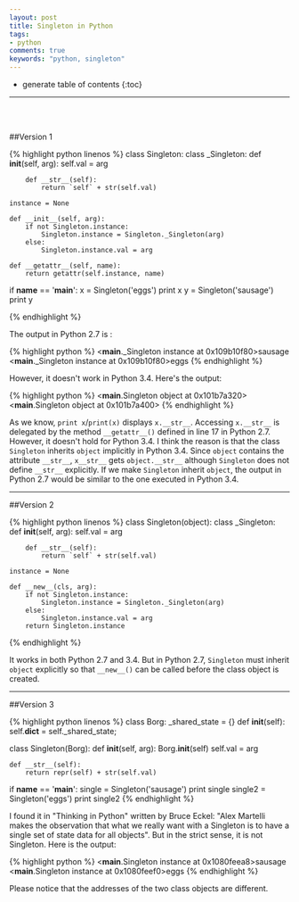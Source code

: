 ```yaml
---
layout: post
title: Singleton in Python
tags:
- python
comments: true
keywords: "python, singleton"
---
```


* generate table of contents
{:toc}
----
<br><br>

##Version 1

{% highlight python linenos %}
class Singleton:
	class _Singleton:
		def __init__(self, arg):
			self.val = arg

		def __str__(self):
			return `self` + str(self.val)
	
	instance = None

	def __init__(self, arg):
		if not Singleton.instance:
			Singleton.instance = Singleton._Singleton(arg)
		else:
			Singleton.instance.val = arg
	
	def __getattr__(self, name):
		return getattr(self.instance, name)

if __name__ == '__main__':
	x = Singleton('eggs')
	print x
	y = Singleton('sausage')
	print y

{% endhighlight %}

The output in Python 2.7 is :

{% highlight python %}
<__main__._Singleton instance at 0x109b10f80>sausage
<__main__._Singleton instance at 0x109b10f80>eggs
{% endhighlight %}

However, it doesn't work in Python 3.4. Here's the output:

{% highlight python %}
<__main__.Singleton object at 0x101b7a320>
<__main__.Singleton object at 0x101b7a400>
{% endhighlight %}

As we know, `print x`/`print(x)` displays `x.__str__`. Accessing `x.__str__` is delegated by the method `__getattr__()` defined in line 17 in Python 2.7. However, it doesn't hold for Python 3.4. I think the reason is that the class `Singleton` inherits `object` implicitly in Python 3.4. Since `object` contains the attribute `__str__`, `x__str__` gets `object.__str__` although `Singleton` does not define `__str__` explicitly. If we make `Singleton` inherit `object`, the output in Python 2.7 would be similar to the one executed in Python 3.4.

---

##Version 2

{% highlight python linenos %}
class Singleton(object):
	class _Singleton:
		def __init__(self, arg):
			self.val = arg

		def __str__(self):
			return `self` + str(self.val)

	instance = None

	def __new__(cls, arg):
		if not Singleton.instance:
			Singleton.instance = Singleton._Singleton(arg)
		else:
			Singleton.instance.val = arg
		return Singleton.instance

{% endhighlight %}

It works in both Python 2.7 and 3.4. But in Python 2.7, `Singleton` must inherit `object` explicitly so that `__new__()` can be called before the class object is created.

---

##Version 3

{% highlight python linenos %}
class Borg:
	_shared_state = {}
	def __init__(self):
		self.__dict__ = self._shared_state;

class Singleton(Borg):
	def __init__(self, arg):
		Borg.__init__(self)
		self.val = arg

	def __str__(self):
		return repr(self) + str(self.val)

if __name__ == '__main__':
	single = Singleton('sausage')
	print single
	single2 = Singleton('eggs')
	print single2
{% endhighlight %}

I found it in "Thinking in Python" written by Bruce Eckel: "Alex Martelli makes the observation that what we really want with a Singleton is to have a single set of state data for all objects". But in the strict sense, it is not Singleton. Here is the output:

{% highlight python %}
<__main__.Singleton instance at 0x1080feea8>sausage
<__main__.Singleton instance at 0x1080feef0>eggs
{% endhighlight %}

Please notice that the addresses of the two class objects are different.
